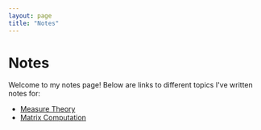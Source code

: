 ```yaml
---
layout: page
title: "Notes"
---
```


# Notes

Welcome to my notes page! Below are links to different topics I've written notes for:

- [Measure Theory]("https://github.com/surajpowar/surajpowar.github.io/blob/master/Measure_Theory_Notes.pdf")
- [Matrix Computation](matrix_computation.md)

